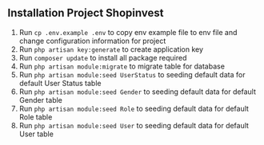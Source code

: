 ## Installation Project Shopinvest

1. Run ```cp .env.example .env``` to copy env example file to env file and change configuration information for project
2. Run ```php artisan key:generate``` to create application key
3. Run ```composer update``` to install all package required
4. Run ```php artisan module:migrate``` to migrate table for database
5. Run ```php artisan module:seed UserStatus``` to seeding default data for default User Status table
6. Run ```php artisan module:seed Gender``` to seeding default data for default Gender table
7. Run ```php artisan module:seed Role``` to seeding default data for default Role table
8. Run ```php artisan module:seed User``` to seeding default data for default User table
